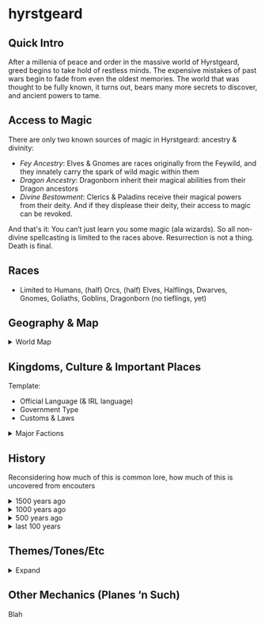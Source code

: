 # hyrstgeard

## Quick Intro
After a millenia of peace and order in the massive world of Hyrstgeard, greed begins to take hold of restless minds. The expensive mistakes of past wars begin to fade from even the oldest memories. The world that was thought to be fully known, it turns out, bears many more secrets to discover, and ancient powers to tame.

## Access to Magic
There are only two known sources of magic in Hyrstgeard: ancestry & divinity:
* *Fey Ancestry*: Elves & Gnomes are races originally from the Feywild, and they innately carry the spark of wild magic within them
* *Dragon Ancestry*: Dragonborn inherit their magical abilities from their Dragon ancestors
* *Divine Bestowment*: Clerics & Paladins receive their magical powers from their deity. And if they displease their deity, their access to magic can be revoked.

And that's it: You can’t just learn you some magic (ala wizards). So all non-divine spellcasting is limited to the races above. 
Resurrection is not a thing. Death is final.

## Races
* Limited to Humans, (half) Orcs, (half) Elves, Halflings, Dwarves, Gnomes, Goliaths, Goblins, Dragonborn (no tieflings, yet)

## Geography & Map
<details>
  <summary>World Map</summary>

![world map](maps/worldmap-draft1.jpg)

</details>


## Kingdoms, Culture & Important Places
Template:
* Official Language (& IRL language)
* Government Type
* Customs & Laws

<details>
  <summary>Major Factions</summary>

#### Dragonborn Empire
* Draconic (German)
* Monarchy, passing to eldest heir
* Situated in the foothills of the Southern Mountains, where dragons used to live before they were hunted to extinction, often by the dragonborn themselves, out of defense.
  
#### Federation of Orcen Tribes
* Orc (_?)
* Republic / Meritocracy: Each village's chieftain fights for his right to lead. All chieftains meet to set nation-wide policy and law. One of them is selected as chairman and arbiter of disputes. 

#### City-state Tripoli, and surrrounding metropolitan sprawl
* Elvish (Russian)
* City itself is constructed vertically on 3 cocentric circular platforms, each smaller than the one below. 
    * The "Ground" level is home to the common folks, merchants, and the hero guild, which is the only form of law enforcement. There are temples here that the clergy run. But this is also the most diverse and secular part of the city. 
    * The "Middle" level is home to the academia, artisan guilds, and most of the clergy
    * The "Upper" tier houses the main temple, the Volkhev (religious leader),  the highest order of paladins and clerics
* Ultimately a theocracy: elected officials work alongside clergy of Elhonna, the goddess of life, but the government is overseen by the Volkhev of the temple

#### Hooman Kingdom (Name TBD)
* Common (English)
* Monarchy; The king also sits as one of the members of the Orc chieftain council, but has never been selected as the chairman.
#### Dwarven Kingdom Range
* Dwarven (Celtic?)

#### Dwarven Mining Stronghold
* The mines circle the large inland sea of _ 
* In the center is the world's most impregnable prison. Built by dwarves, houses criminals and monsters from all of hyrstgeard

#### Goblin Kingdom
* Goblin (gibberish)
* Monarchy: who ever kills the king becomes the king. No goblin king has died of old age in the past 500 years

#### The Goliath Mountain Nation 
* Goliath (Mongolian)
* villages recently united under 1 khan in wartime; As wartime has ended, they're still figuring this out. 

#### The Halfling Forest Nation
* Halfing (_ ?)
* City-states that live in the _ forest

</details>

## History
Reconsidering how much of this is common lore, how much of this is uncovered from encouters

<details>
  <summary>1500 years ago</summary>

- shit went down

</details>
<details>
  <summary>1000 years ago</summary>

- shit calmed down
- also, no more dragons :'(

</details>
<details>
  <summary>500 years ago</summary>

- shit got boring

</details>
<details>
  <summary>last 100 years</summary>

- peeps be getting restless and greedy

</details>

## Themes/Tones/Etc
<details>
  <summary>Expand</summary>

* Settings Available: Rural, small town, big cities, mines, hideouts, mountains
* Encounter Types: Standard Hero Stuff; Spy/Espionage/Assassinations; Character Arcs; Epic Battles; Unique Environments; Role Playing; Hunts; Heists; Rescue Missions; Gladiator Arenas; Sporting Events; 
* No plans for large scale warfare (but then, whatever happens happens). Expect mostly tactical combat. 

</details>

## Other Mechanics (Planes ‘n Such)
Blah
